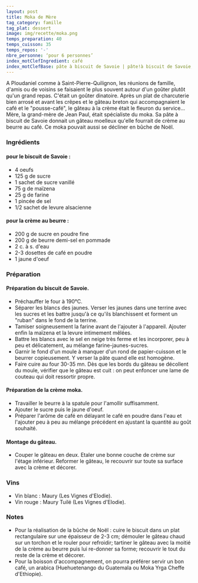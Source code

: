 ```yaml
---
layout: post
title: Moka de Mère
tag_category: famille
tag_plat: dessert
image: img/recette/moka.png
temps_preparation: 40
temps_cuisson: 35
temps_repos: '-'
nbre_personne: ‘pour 6 personnes’
index_motClefIngredient: café
index_motClefBase: pâte à biscuit de Savoie | pâte!à biscuit de Savoie, crème au beurre | crème!au beurre, bûche de Noël
---
```

A Ploudaniel comme à Saint-Pierre-Quilignon, les réunions de famille, d'amis ou de voisins se faisaient le plus souvent autour d'un goûter plutôt qu'un grand repas. C'était un goûter dinatoire. Après un plat de charcuterie bien arrosé et avant les crêpes et le gâteau breton qui accompagnaient le café et le "pousse-café", le gâteau à la crème était le fleuron du service... Mère, la grand-mère de Jean Paul, était spécialiste du moka. Sa pâte à biscuit de Savoie donnait un gâteau moelleux qu'elle fourrait de crème au beurre au café. Ce moka pouvait aussi se décliner en bûche de Noël.   


### Ingrédients
#### pour le biscuit de Savoie :
* 4 oeufs
* 125 g de sucre
* 1 sachet de sucre vanillé
* 75 g de maïzena
* 25 g de farine
* 1 pincée de sel
* 1/2 sachet de levure alsacienne

#### pour la crème au beurre :
* 200 g de sucre en poudre fine
* 200 g de beurre demi-sel en pommade
* 2 c. à s. d'eau
* 2-3 dosettes de café en poudre
* 1 jaune d'oeuf

### Préparation
#### Préparation du biscuit de Savoie.
* Préchauffer le four à 190°C.
* Séparer les blancs des jaunes. Verser les jaunes dans une terrine avec les sucres et les battre jusqu'à ce qu'ils blanchissent et forment un "ruban" dans le fond de la terrine.
* Tamiser soigneusement la farine avant de l'ajouter à l'appareil. Ajouter enfin la maïzena et la levure intimement mêlées.
* Battre les blancs avec le sel en neige très ferme et les incorporer, peu à peu et délicatement, au mélange farine-jaunes-sucres.
* Garnir le fond d'un moule à manquer d'un rond de papier-cuisson et le beurrer copieusement. Y verser la pâte quand elle est homogène.
* Faire cuire au four 30-35 mn. Dès que les bords du gâteau se décollent du moule, vérifier que le gâteau est cuit : on peut enfoncer une lame de couteau qui doit ressortir propre.

#### Préparation de la crème moka.
* Travailler le beurre à la spatule pour l'amollir suffisamment.
* Ajouter le sucre puis le jaune d'oeuf.
* Préparer l'arôme de café en délayant le café en poudre dans l'eau et l'ajouter peu à peu au mélange précédent en ajustant la quantité au goût souhaité.

#### Montage du gâteau.
* Couper le gâteau en deux. Etaler une bonne couche de crème sur l'étage inférieur. Reformer le gâteau, le recouvrir sur toute sa surface avec la crème et décorer.

### Vins
* Vin blanc : Maury (Les Vignes d'Elodie).
* Vin rouge : Maury Tuilé	(Les Vignes d'Elodie).

### Notes
* Pour la réalisation de la bûche de Noël : cuire le biscuit dans un plat rectangulaire sur une épaisseur de 2-3 cm; démouler le gâteau chaud sur un torchon et le rouler pour refroidir; tartiner le gâteau avec la moitié de la crème au beurre puis lui re-donner sa forme; recouvrir le tout du reste de la crème et décorer.
* Pour la boisson d'accompagnement, on pourra préférer servir un bon café, un arabica (Huehuetenango du Guatemala ou Moka Yrga Cheffe d'Ethiopie).
